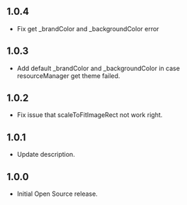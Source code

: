 ## 1.0.4

* Fix get _brandColor and _backgroundColor error

## 1.0.3

* Add default _brandColor and _backgroundColor in case resourceManager get theme failed.

## 1.0.2

* Fix issue that scaleToFitImageRect not work right.

## 1.0.1

* Update description.

## 1.0.0

* Initial Open Source release.

